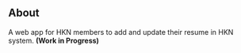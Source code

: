 ## About
A web app for HKN members to add and update their resume in HKN system. **(Work in Progress)**